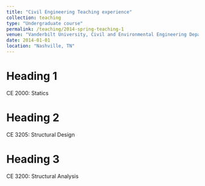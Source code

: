 ```yaml
---
title: "Civil Engineering Teaching experience"
collection: teaching
type: "Undergraduate course"
permalink: /teaching/2014-spring-teaching-1
venue: "Vanderbilt University, Civil and Environmental Engineering Department"
date: 2014-01-01
location: "Nashville, TN"
---
```


Heading 1
======
CE 2000: Statics

Heading 2
======
CE 3205: Structural Design

Heading 3
======
CE 3200: Structural Analysis
